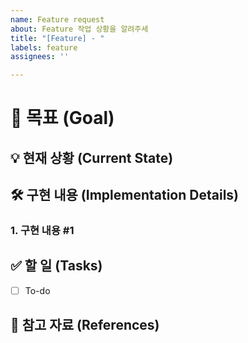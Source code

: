 ```yaml
---
name: Feature request
about: Feature 작업 상황을 알려주세
title: "[Feature] - "
labels: feature
assignees: ''

---
```


# 🎯 목표 (Goal)


## 💡 현재 상황 (Current State)


## 🛠️ 구현 내용 (Implementation Details)
### 1. 구현 내용 #1

## ✅ 할 일 (Tasks)
- [ ] To-do


## 🔗 참고 자료 (References)
